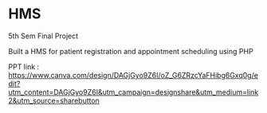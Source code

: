 # HMS
5th Sem Final Project

Built a HMS for patient registration and appointment scheduling using PHP

PPT link : 
https://www.canva.com/design/DAGjGyo9Z6I/oZ_G6ZRzcYaFHibg6Gxq0g/edit?utm_content=DAGjGyo9Z6I&utm_campaign=designshare&utm_medium=link2&utm_source=sharebutton
